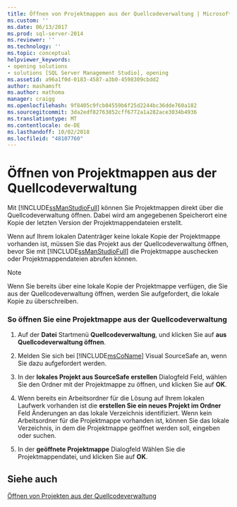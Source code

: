 ```yaml
---
title: Öffnen von Projektmappen aus der Quellcodeverwaltung | Microsoft-Dokumentation
ms.custom: ''
ms.date: 06/13/2017
ms.prod: sql-server-2014
ms.reviewer: ''
ms.technology: ''
ms.topic: conceptual
helpviewer_keywords:
- opening solutions
- solutions [SQL Server Management Studio], opening
ms.assetid: a96a1f0d-0183-4587-a3b0-4598309cbdd2
author: mashamsft
ms.author: mathoma
manager: craigg
ms.openlocfilehash: 9f8405c9fcb04559b6f25d2244bc36dde760a182
ms.sourcegitcommit: 3da2edf82763852cff6772a1a282ace3034b4936
ms.translationtype: MT
ms.contentlocale: de-DE
ms.lasthandoff: 10/02/2018
ms.locfileid: "48107760"
---
```

# <a name="open-solutions-from-source-control"></a>Öffnen von Projektmappen aus der Quellcodeverwaltung
  Mit [!INCLUDE[ssManStudioFull](../includes/ssmanstudiofull-md.md)] können Sie Projektmappen direkt über die Quellcodeverwaltung öffnen. Dabei wird am angegebenen Speicherort eine Kopie der letzten Version der Projektmappendateien erstellt.  
  
 Wenn auf Ihrem lokalen Datenträger keine lokale Kopie der Projektmappe vorhanden ist, müssen Sie das Projekt aus der Quellcodeverwaltung öffnen, bevor Sie mit [!INCLUDE[ssManStudioFull](../includes/ssmanstudiofull-md.md)] die Projektmappe auschecken oder Projektmappendateien abrufen können.  
  
> [!NOTE]  
>  Wenn Sie bereits über eine lokale Kopie der Projektmappe verfügen, die Sie aus der Quellcodeverwaltung öffnen, werden Sie aufgefordert, die lokale Kopie zu überschreiben.  
  
### <a name="to-open-a-solution-from-source-control"></a>So öffnen Sie eine Projektmappe aus der Quellcodeverwaltung  
  
1.  Auf der **Datei** Startmenü **Quellcodeverwaltung**, und klicken Sie auf **aus Quellcodeverwaltung öffnen**.  
  
2.  Melden Sie sich bei [!INCLUDE[msCoName](../includes/msconame-md.md)] Visual SourceSafe an, wenn Sie dazu aufgefordert werden.  
  
3.  In der **lokales Projekt aus SourceSafe erstellen** Dialogfeld Feld, wählen Sie den Ordner mit der Projektmappe zu öffnen, und klicken Sie auf **OK**.  
  
4.  Wenn bereits ein Arbeitsordner für die Lösung auf Ihrem lokalen Laufwerk vorhanden ist die **erstellen Sie ein neues Projekt im Ordner** Feld Änderungen an das lokale Verzeichnis identifiziert. Wenn kein Arbeitsordner für die Projektmappe vorhanden ist, können Sie das lokale Verzeichnis, in dem die Projektmappe geöffnet werden soll, eingeben oder suchen.  
  
5.  In der **geöffnete Projektmappe** Dialogfeld Wählen Sie die Projektmappendatei, und klicken Sie auf **OK**.  
  
## <a name="see-also"></a>Siehe auch  
 [Öffnen von Projekten aus der Quellcodeverwaltung](../../2014/database-engine/open-projects-from-source-control.md)  
  
  
